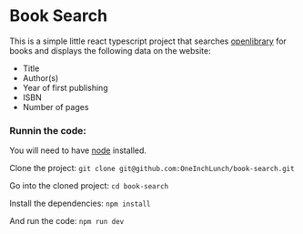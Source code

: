 # Book Search

This is a simple little react typescript project that searches [openlibrary](https://openlibrary.org) for books and displays the following data on the website:

- Title
- Author(s)
- Year of first publishing
- ISBN
- Number of pages

### Runnin the code:
You will need to have [node](https://nodejs.org/en) installed.

Clone the project:
```git clone git@github.com:OneInchLunch/book-search.git```

Go into the cloned project:
```cd book-search```

Install the dependencies:
```npm install```

And run the code:
```npm run dev```